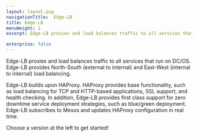 ```yaml
---
layout: layout.pug
navigationTitle:  Edge-LB
title: Edge-LB
menuWeight: 1
excerpt: Edge-LB proxies and load balances traffic to all services that run on DC/OS.

enterprise: false
---
```


Edge-LB proxies and load balances traffic to all services that run on DC/OS. Edge-LB provides North-South (external to internal) and East-West (internal to internal) load balancing.

Edge-LB builds upon HAProxy. HAProxy provides base functionality, such as load balancing for TCP and HTTP-based applications, SSL support, and health checking. In addition, Edge-LB provides first class support for zero downtime service deployment strategies, such as blue/green deployment. Edge-LB subscribes to Mesos and updates HAProxy configuration in real time.

Choose a version at the left to get started!
